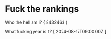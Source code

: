 # Fuck the rankings

Who the hell am I?
{ 8432463 }

What fucking year is it?
[ 2024-08-17T09:00:00Z ]
